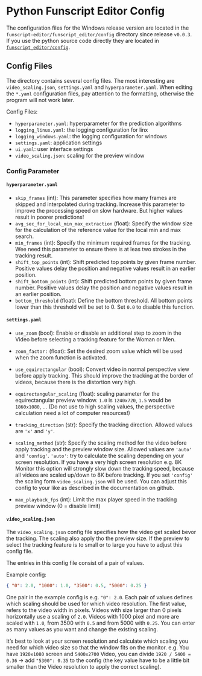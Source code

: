 # Python Funscript Editor Config

The configuration files for the Windows release version are located in the `funscript-editor/funscript_editor/config` directory since release `v0.0.3`. If you use the python source code directly they are located in [`funscript_editor/config`](https://github.com/michael-mueller-git/Python-Funscript-Editor/tree/main/funscript_editor/config).

## Config Files

The directory contains several config files. The most interesting are `video_scaling.json`, `settings.yaml` and `hyperparameter.yaml`. When editing the `*.yaml` configuration files, pay attention to the formatting, otherwise the program will not work later.

Config Files:

- `hyperparameter.yaml`: hyperparameter for the prediction algorithms
- `logging_linux.yaml`: the logging configuration for linx
- `logging_windows.yaml`: the logging configuration for windows
- `settings.yaml`: application settings
- `ui.yaml`: user interface settings
- `video_scaling.json`: scaling for the preview window

### Config Parameter

#### `hyperparameter.yaml`

- `skip_frames` (int): This parameter specifies how many frames are skipped and interpolated during tracking. Increase this parameter to improve the processing speed on slow hardware. But higher values result in poorer predictions!
- `avg_sec_for_local_min_max_extraction` (float): Specify the window size for the calculation of the reference value for the local min and max search.
- `min_frames` (int): Specify the minimum required frames for the tracking. Wee need this parameter to ensure there is at leas two strokes in the tracking result.
- `shift_top_points` (int): Shift predicted top points by given frame number. Positive values delay the position and negative values result in an earlier position.
- `shift_bottom_points` (int): Shift predicted bottom points by given frame number. Positive values delay the position and negative values result in an earlier position.
- `bottom_threshold` (float): Define the bottom threshold. All bottom points lower than this threshold will be set to 0. Set `0.0` to disable this function.

#### `settings.yaml`

- `use_zoom` (bool): Enable or disable an additional step to zoom in the Video before selecting a tracking feature for the Woman or Men.
- `zoom_factor:` (float): Set the desired zoom value which will be used when the zoom function is activated.
- `use_equirectangular` (bool): Convert video in normal perspective view before apply tracking. This should improve the tracking at the border of videos, because there is the distortion very high.
- `equirectangular_scaling` (float): scaling parameter for the equirectangular preview window. `1.0` is `1240x720`, `1.5` would be `1860x1080`, ... (Do not use to high scaling values, the perspective calculation need a lot of computer resources!)

- `tracking_direction` (str): Specify the tracking direction. Allowed values are `'x'` and `'y'`.
- `scaling_method` (str): Specify the scaling method for the video before apply tracking and the preview window size. Allowed values are `'auto'` and `'config'`. `'auto'`: try to calculate the scaling depending on your screen resolution. If you have a very high screen resolution e.g. 8K Monitor this option will strongly slow down the tracking speed, because all videos are scaled up/down to 8K before tracking. If you set `'config'` the scaling form `video_scaling.json` will be used. You can adjust this config to your like as described in the documentation on github.
- `max_playback_fps` (int): Limit the max player speed in the tracking preview window (0 = disable limit)

#### `video_scaling.json`

The `video_scaling.json` config file specifies how the video get scaled bevor the tracking. The scaling also apply tho the preview size. If the preview to select the tracking feature is to small or to large you have to adjust this config file.

The entries in this config file consist of a pair of values.

Example config:

```json
{ "0": 2.0, "1000": 1.0, "3500": 0.5, "5000": 0.25 }
```

One pair in the example config is e.g. `"0": 2.0`. Each pair of values defines which scaling should be used for which video resolution. The first value, refers to the video width in pixels. Videos with size larger than 0 pixels horizontally use a scaling of `2.0`. Videos with 1000 pixel and more are scaled with `1.0`, from 3500 with `0.5` and from 5000 with `0.25`. You can enter as many values as you want and change the existing scaling.

It’s best to look at your screen resolution and calculate which scaling you need for which video size so that the window fits on the monitor. e.g. You have `1920x1080` screen and `5400x2700` Video, you can divide `1920 / 5400 = 0.36` → add `"5300": 0.35` to the config (the key value have to be a little bit smaller than the Video resolution to apply the correct scaling).
